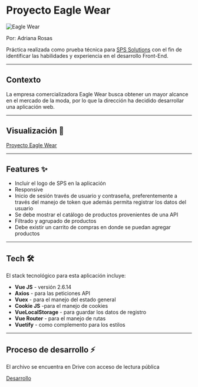 # Proyecto Eagle Wear

![Eagle Wear](https://github.com/AdriRosas/spsadrianarosas.github.io/blob/master/src/assets/logo-eagle-2.png)

Por: Adriana Rosas

Práctica realizada como prueba técnica para [SPS Solutions](https://www.spsolutions.com.mx) con el fin de identificar las habilidades y experiencia en el desarrollo Front-End.

---

## Contexto

La empresa comercializadora Eagle Wear busca obtener un mayor alcance en el mercado de la moda, por lo que la dirección ha decidido desarrollar una aplicación web.

---


## Visualización 🔗
[Proyecto Eagle Wear](https://eaglewear-adriana-rosas.netlify.app)


---


## Features ✨
- Incluir el logo de SPS en la aplicación
- Responsive
- Inicio de sesión través de usuario y contraseña, preferentemente a través del manejo de token que además permita registrar los datos del usuario
- Se debe mostrar el catálogo de productos provenientes de una API
- Filtrado y agrupado de productos
- Debe existir un carrito de compras en donde se puedan agregar productos


---

## Tech 🛠️

El stack tecnológico para esta aplicación incluye:

- **Vue JS** - versión 2.6.14
- **Axios** - para las peticiones API
- **Vuex** - para el manejo del estado general
- **Cookie JS** -para el manejo de cookies
- **VueLocalStorage** - para guardar los datos de registro
- **Vue Router** - para el manejo de rutas
- **Vuetify** - como complemento para los estilos

---

## Proceso de desarrollo ⚡ 

El archivo se encuentra en Drive con acceso de lectura pública

 [Desarrollo](https://docs.google.com/document/d/1edGZrIEuyQyrG1FmNF5fldNjyZSPpzrt9O4j6RJSW8M/edit?usp=sharing)
